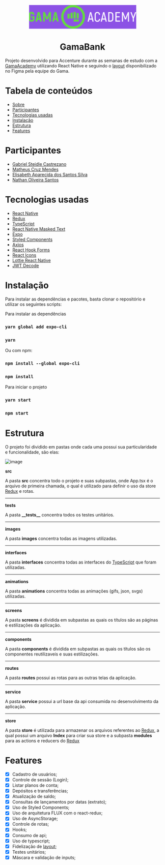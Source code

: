 <div align="center">
    <img src="src/images/logoreadme.png">
    <h1 align="center">GamaBank</h1>
</div>
<p id="sobre">Projeto desenvolvido para Accenture durante as semanas de estudo com a <a
        href="https://www.gama.academy/">GamaAcademy</a> utilizando React Native e seguindo
    o <a
        href="https://www.figma.com/file/tMkyFwxkBMdlFOf3b2q20P/DesafioGamaAccenture_1_2-mobile?node-id=0%3A1">layout</a>
    disponibilizado no Figma pela equipe do Gama.
<p>

<h1>Tabela de conteúdos</h1>
<ul>
    <li>
        <a href="#sobre">Sobre</a>
    </li>
    <li>
        <a href="#participantes">Participantes</a>
    </li>
    <li>
        <a href="#tecnologias">Tecnologias usadas</a>
    </li>
    <li>
        <a href="#instalacao">Instalação</a>
    </li>
    <li>
        <a href="#estrutura">Estrutura</a>
    </li>
    <li>
        <a href="#features">Features</a>
    </li>
</ul>

<h1 id="participantes">Participantes</h1>
<ul>
    <li>
        <a href="https://github.com/castelvani">Gabriel Steidle Castrezano</a>
    </li>
    <li>
        <a href="https://github.com/matheusCMendes">Matheus Cruz Mendes</a>
    </li>
    <li>
        <a href="https://github.com/bettyap">Elisabeth Aparecida dos Santos Silva</a>
    </li>
    <li>
        <a href="https://github.com/nathanoliveiras">Nathan Oliveira Santos</a>
    </li>
</ul>

<h1 id="tecnologias">Tecnologias usadas</h1>

<ul>
    <li>
        <a href="https://github.com/facebook/react-native">React Native</a>
    </li>
    <li>
        <a href="https://github.com/reduxjs/redux">Redux</a>
    </li>
    <li>
        <a href="https://github.com/microsoft/TypeScript">TypeScript</a>
    </li>
     <li>
        <a href="https://github.com/benhurott/react-native-masked-text">React Native Masked Text</a>
    </li>
    <li>
        <a href="https://docs.expo.io/">Expo</a>
    </li>
    <li>
        <a href="https://github.com/styled-components/styled-components">Styled Components</a>
    </li>
    <li>
        <a href="https://github.com/axios/axios">Axios</a>
    </li>
    <li>
        <a href="https://react-hook-form.com/">React Hook Forms</a>
    </li>
    <li>
        <a href="https://react-icons.github.io/react-icons/">React Icons</a>
    </li>
    <li>
        <a href="https://github.com/lottie-react-native/lottie-react-native">Lottie React Native</a>
    </li>
    <li>
        <a href="https://github.com/auth0/jwt-decode">JWT Decode</a>
    </li>
    
</ul>

<h1 id="instalacao">Instalação</h1>

<p>
    Para instalar as dependências e pacotes, basta clonar o
    repositório e utilizar os seguintes scripts:
</p>

<p>Para instalar as dependências</p>

### `yarn global add expo-cli`

### `yarn`

<p>Ou com npm:</p>

### `npm install --global expo-cli`

### `npm install`

<p>Para iniciar o projeto</p>

### `yarn start`

### `npm start`

<h1 id="estrutura">Estrutura</h1>

<p>O projeto foi dividido em pastas onde cada uma possui sua particularidade e funcionalidade, são elas:</p>

![image](![image](https://user-images.githubusercontent.com/21091313/109893902-42438c00-7c6b-11eb-923a-648bac284a23.png))

<strong>src</strong>

<p>A pasta <b>src</b> concentra todo o projeto e suas subpastas, onde App.tsx é o arquivo de primeira chamada, o qual é utilizado para definir o uso da store <a href="#tecnologias">Redux</a> e rotas.</p>
<hr>

<strong>**tests**</strong>

<p>A pasta <b>__tests__</b> concentra todos os testes unitários.</p>
<hr>

<strong>images</strong>

<p>A pasta <b>images</b> concentra todas as imagens utilizadas.</p>
<hr>

<strong>interfaces</strong>

<p>A pasta <b>interfaces</b> concentra todas as interfaces do <a href="#tecnologias">TypeScript</a> que foram utilizadas.</p>
<hr>

<strong>animations</strong>

<p>A pasta <b>animations</b> concentra todas as animações (gifs, json, svgs) utilizadas.</p>
<hr>

<strong>screens</strong>

<p>A pasta <b>screens</b> é dividida em subpastas as quais os títulos são as páginas e estilizações da
    aplicação.</p>
<hr>

<strong>components</strong>

<p>A pasta <b>components</b> é dividida em subpastas as quais os títulos são os componentes reutilizaveis e suas estilizações.</p>
<hr>

<strong>routes</strong>

<p>A pasta <b>routes</b> possui as rotas para as outras telas da aplicação.</p>
<hr>
<strong>service</strong>
<p>A pasta <b>service</b> possui a url base da api consumida no desenvolvimento da aplicação.
<hr>

<strong>store</strong>

<p>A pasta <b>store</b> é utilizada para armazenar os arquivos referentes ao <a href="#tecnologias">Redux</a>, a qual
    possui um arquivo <b>Index</b> para criar sua store e a subpasta <b>modules</b> para as actions e reducers do <a href="#tecnologias">Redux</a></p>

<h1 id="features">Features</h1>

- [x] Cadastro de usuários;
- [x] Controle de sessão (Login);
- [x] Listar planos de conta;
- [x] Depósitos e transferências;
- [x] Atualização de saldo;
- [x] Consultas de lançamentos por datas (extrato);
- [x] Uso de Styled Components;
- [x] Uso de arquitetura FLUX com o react-redux;
- [x] Uso de AsyncStorage;
- [x] Controle de rotas;
- [x] Hooks;
- [x] Consumo de api;
- [x] Uso de typescript;
- [x] Fidelização de <a href="https://www.figma.com/file/tMkyFwxkBMdlFOf3b2q20P/DesafioGamaAccenture_1_2-mobile?node-id=0%3A1">layout</a>;
- [x] Testes unitários;
- [x] Máscara e validação de inputs;
